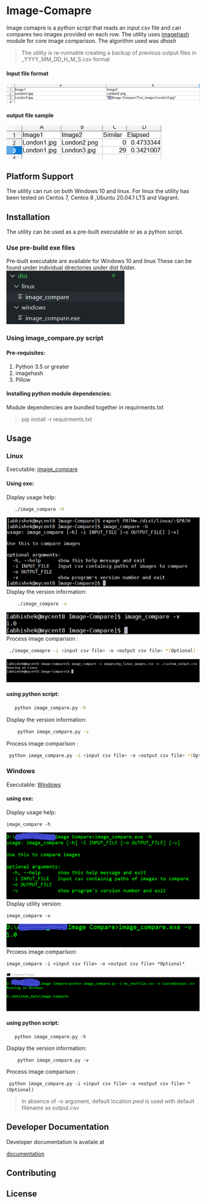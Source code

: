 # Image-Comapre

Image comapre is a python script that reads an input csv file and can compares two images provided on each row. 
The utility uses [imagehash](https://pypi.org/project/ImageHash/) module for core image comparison.
The algorithm used was *dhash*
> The utility is re-runnable creating a backup of previous output files in <filename>_YYYY_MM_DD_H_M_S.csv format

#### Input file format

![sample input](./resources/Sample_input.PNG)

#### output file sample
![Sample_output](./resources/Sample_output.PNG)
## Platform Support
The utility can run on both Windows 10 and linux. 
For linux the utility has been tested on Centos 7, Centos 8 ,Ubuntu 20.04.1 LTS and Vagrant.
## Installation
The utility can be used as a pre-built executable or as a python script.
### Use pre-build exe files
Pre-built executable are available for Windows 10 and linux
These can be found under individual directories under dist folder. 
    ![distribution_dir_tree](resources/dist_dir_tree.PNG)


### Using image_compare.py script

#### Pre-requisites:
1. Python 3.5 or greater
2. imagehash
3. Pillow
#### Installing python module dependencies:
Module dependencies are  bundled together in requirments.txt
> pip install -r requirments.txt

## Usage

### Linux
Executable: [image_compare](./dist/linux/image_compare)
#### Using exe:
Display usage help:

```bash
   ./image_compare -h
```
![linux_help](./resources/linux_help.png)
Display the version information:
```bash 
    ./image_compare -v
```
![linux_help_version](./resources/linux_version.png)
Process image comparison :
```bash
 ./image_comapre -i <input csv file> -o <output csv file> *(Optional)
```
![linux_execute](./resources/linux_execute.png)
#### using python script:
```bash
   python image_compare.py -h
```

Display the version information:
```bash 
    python image_compare.py -v
```

Process image comparison :
```bash
 python image_compare.py -i <input csv file> -o <output csv file> *(Optional)
```
### Windows
Esecutable: [Windows](./dist/windows/image_compare.exe)
#### using exe:
Display usage help:
``` dos
image_compare -h
```
![windows_help](./resources/windows_help.png)
Display utility version:
```dos
image_compare -v
```
![windows_help_VERSION](./resources/windows_version.png)
Prcoess image comparison:
```dos
image_compare -i <input csv file> -o <output csv file> *Optional*
```
![windows_help_exec](./resources/windows_execution.png)

#### using python script:
```dos
   python image_compare.py -h
```
Display the version information:
```dos 
    python image_compare.py -v
```
Process image comparison :
```dos
 python image_compare.py -i <input csv file> -o <output csv file> *(Optional)
```


> In absence of -o argument, default location *pwd* is used with default filename as output.csv 

## Developer Documentation
Developer documentation is availale at

[documentation]( https://htmlpreview.github.io/?https://github.com/abs13/Image-Compare/blob/master/html/image_compare.htmll)

## Contributing

## License
